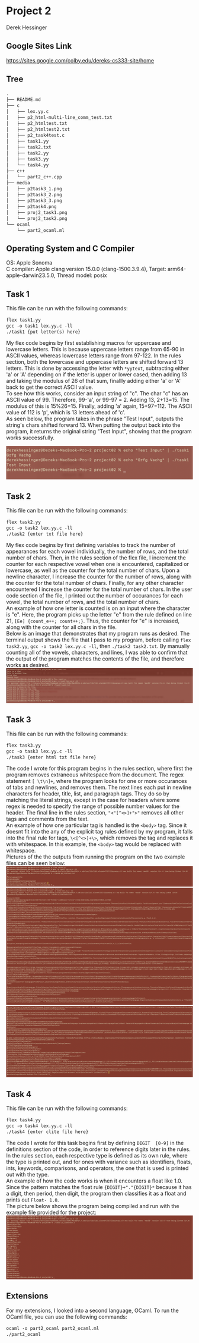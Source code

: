 # Project 2
Derek Hessinger

## Google Sites Link
https://sites.google.com/colby.edu/dereks-cs333-site/home

## Tree
```
.
├── README.md
├── c
│   ├── lex.yy.c
│   ├── p2_html-multi-line_comm_test.txt
│   ├── p2_htmltest.txt
│   ├── p2_htmltest2.txt
│   ├── p2_task4test.c
│   ├── task1.yy
│   ├── task2.txt
│   ├── task2.yy
│   ├── task3.yy
│   └── task4.yy
├── c++
│   └── part2_c++.cpp
├── media
│   ├── p2task3_1.png
│   ├── p2task3_2.png
│   ├── p2task3_3.png
│   ├── p2task4.png
│   ├── proj2_task1.png
│   └── proj2_task2.png
└── ocaml
    └── part2_ocaml.ml
```

## Operating System and C Compiler
OS: Apple Sonoma \
C compiler: Apple clang version 15.0.0 (clang-1500.3.9.4), Target: arm64-apple-darwin23.5.0, Thread model: posix

## Task 1
This file can be run with the following commands:  
```
flex task1.yy
gcc -o task1 lex.yy.c -ll
./task1 {put letter(s) here}
```

My flex code begins by first establishing macros for uppercase and lowercase letters. This is because uppercase letters range from 65-90 in ASCII values, whereas lowercase letters range from 97-122. In the rules section, both the lowercase and uppercase letters are shifted forward 13 letters. This is done by accessing the letter with `*yytext`, subtracting either 'a' or 'A' depending on if the letter is upper or lower cased, then adding 13 and taking the modulus of 26 of that sum, finallly adding either 'a' or 'A' back to get the correct ASCII value.  
To see how this works, consider an input string of "c". The char "c" has an ASCII value of 99. Therefore, 99-'a', or 99-97 = 2. Adding 13, 2+13=15. The modulus of this is 15%26=15. Finally, adding 'a' again, 15+97=112. The ASCII value of 112 is 'p', which is 13 letters ahead of 'c'.   
As seen below, the program takes in the phrase "Test Input", outputs the string's chars shifted forward 13. When putting the output back into the program, it returns the original string "Test Input", showing that the program works successfully.

![](media/proj2_task1.png)


## Task 2
This file can be run with the following commands:  
```
flex task2.yy
gcc -o task2 lex.yy.c -ll
./task2 {enter txt file here}
```
My flex code begins by first defining variables to track the number of appearances for each vowel individually, the number of rows, and the total number of chars. Then, in the rules section of the flex file, I increment the counter for each respective vowel when one is encountered, capitalized or lowercase, as well as the counter for the total number of chars. Upon a newline character, I increase the counter for the number of rows, along with the counter for the total number of chars. Finally, for any other character encountered I increase the counter for the total number of chars. In the user code section of the file, I printed out the number of occurances for each vowel, the total number of rows, and the total number of chars.   
An example of how one letter is counted is on an input where the character is "e". Here, the program picks up the letter "e" from the rule defined on line 21, `[Ee] {count_e++; count++;}`. Thus, the counter for "e" is increased, along with the counter for all chars in the file.  
Below is an image that demonstrates that my program runs as desired. The terminal output shows the file that I pass to my program, before calling `flex task2.yy`, `gcc -o task2 lex.yy.c -ll`, then `./task2 task2.txt`. By manually counting all of the vowels, characters, and lines, I was able to confirm that the output of the program matches the contents of the file, and therefore works as desired.
![](media/proj2_task2.png)

## Task 3
This file can be run with the following commands:  
```
flex task3.yy
gcc -o task3 lex.yy.c -ll
./task3 {enter html txt file here}
```
The code I wrote for this program begins in the rules section, where first the program removes extraneous whitespace from the document. The regex statement `[ \t\n]+`, where the program looks for one or more occurances of tabs and newlines, and removes them. The next lines each put in newline characters for header, title, list, and paragraph tags. They do so by matching the literal strings, except in the case for headers where some regex is needed to specify the range of possible number values for the header. The final line in the rules section, `"<"[^<>]+">"` removes all other tags and comments from the text.  
An example of how one particular tag is handled is the `<body>` tag. Since it doesnt fit into the any of the explicit tag rules defined by my program, it falls into the final rule for tags, `\<[^<>]+\>`, which removes the tag and replaces it with whitespace. In this example, the `<body>` tag would be replaced with whitespace.  
Pictures of the the outputs from running the program on the two example files can be seen below:
![](media/p2task3_1.png)
![](media/p2task3_2.png)
![](media/p2task3_3.png)

## Task 4
This file can be run with the following commands:  
```
flex task4.yy
gcc -o task4 lex.yy.c -ll
./task4 {enter clite file here}
```
The code I wrote for this task begins first by defining `DIGIT  [0-9]` in the definitions section of the code, in order to reference digits later in the rules. In the rules section, each respective type is defined as its own rule, where the type is printed out, and for ones with variance such as identifiers, floats, ints, keywords, comparisons, and operators, the one that is used is printed out with the type.  
An example of how the code works is when it encounters a float like 1.0. Since the pattern matches the float rule `{DIGIT}+"."{DIGIT}*` because it has a digit, then period, then digit, the program then classifies it as a float and prints out `Float- 1.0`.  
The picture below shows the program being compiled and run with the example file provided for the project:
![](media/p2task4.png)

## Extensions
For my extensions, I looked into a second language, OCaml. To run the OCaml file, you can use the following commands:  
```
ocaml -o part2_ocaml part2_ocaml.ml
./part2_ocaml
```
